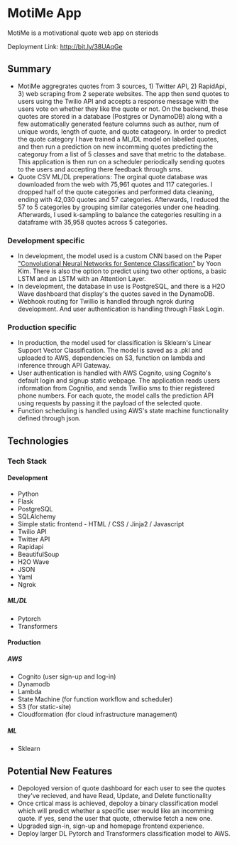 # MotiMe App

MotiMe is a motivational quote web app on steriods

Deployment Link: http://bit.ly/38UAqGe

## Summary

- MotiMe aggregrates quotes from 3 sources, 1) Twitter API, 2) RapidApi, 3) web scraping from 2 seperate websites. The app then send quotes to users using the Twilio API and accepts a response message with the users vote on whether they like the quote or not. On the backend, these quotes are stored in a database (Postgres  or DynamoDB) along with a few automatically generated feature columns such as author,  num of unique words, length of quote, and quote catageory. In order to predict the quote category I have trained a ML/DL model on labelled quotes, and then run a prediction on new incomming quotes predicting the categoruy from a list of 5 classes and save that metric to the database. This application is then run on a scheduler periodically sending quotes to the users and accepting there feedback through sms.
- Quote CSV ML/DL preperations: The orginal quote database was downloaded from the web with 75,961 quotes and 117 categories. I dropped half of the quote categories and performed data cleaning, ending with 42,030 quotes and 57 categories. Afterwards, I reduced the 57 to 5 categories by grouping similar categories under one heading. Afterwards, I used k-sampling to balance the categories resulting in a dataframe with 35,958 quotes across 5 categories.

### Development specific  

- In development, the model used is a custom CNN based on the Paper ["Convolutional Neural Networks for Sentence Classification"](https://arxiv.org/abs/1408.5882) by Yoon Kim. There is also the option to predict using two other options, a basic LSTM and an LSTM with an Attention Layer.
- In development, the database in use is PostgreSQL, and there is a H2O Wave dashboard that display's the quotes saved in the DynamoDB.
- Webhook routing for Twillio is handled through ngrok during development. And user authentication is handling through Flask Login.  

### Production specific

- In production, the model used for classification is Sklearn's Linear Support Vector Classification. The model is saved as a .pkl and uploaded to AWS, dependencies on S3, function on lambda and inference through API Gateway.
- User authentication is handled with AWS Cognito, using Cognito's default login and signup static webpage. The application reads users information from Cognitio, and sends Twillio sms to thier registered phone numbers. For each quote, the model calls the prediction API using requests by passing it the payload of the selected quote.
- Function scheduling is handled using AWS's state machine functionality defined through json.

## Technologies

### Tech Stack

#### Development

- Python
- Flask
- PostgreSQL
- SQLAlchemy
- Simple static frontend - HTML / CSS / Jinja2 / Javascript
- Twilio API
- Twitter API
- Rapidapi
- BeautifulSoup
- H2O Wave
- JSON
- Yaml
- Ngrok

##### ML/DL

- Pytorch
- Transformers

#### Production

##### AWS

- Cognito (user sign-up and log-in)
- Dynamodb
- Lambda
- State Machine (for function workflow and scheduler)
- S3 (for static-site)
- Cloudformation (for cloud infrastructure management)

##### ML

- Sklearn

## Potential New Features

- Depoloyed version of quote dashboard for each user to see the quotes they've recieved, and have Read, Update, and Delete functionality
- Once crtical mass is achieved, depoloy a binary classification model which will predict whether a specific user would like an incomming quote. if yes, send the user that quote, otherwise fetch a new one.
- Upgraded sign-in, sign-up and homepage frontend experience.
- Deploy larger DL Pytorch and Transformers classification model to AWS.
